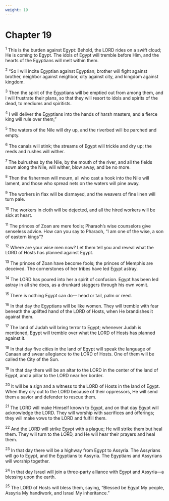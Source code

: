```yaml
---
weight: 19
---
```


# Chapter 19

<sup>1</sup> This is the burden against Egypt: Behold, the LORD rides on a swift cloud; He is coming to Egypt. The idols of Egypt will tremble before Him, and the hearts of the Egyptians will melt within them. 

<sup>2</sup> “So I will incite Egyptian against Egyptian; brother will fight against brother, neighbor against neighbor, city against city, and kingdom against kingdom. 

<sup>3</sup> Then the spirit of the Egyptians will be emptied out from among them, and I will frustrate their plans, so that they will resort to idols and spirits of the dead, to mediums and spiritists. 

<sup>4</sup> I will deliver the Egyptians into the hands of harsh masters, and a fierce king will rule over them,” 

<sup>5</sup> The waters of the Nile will dry up, and the riverbed will be parched and empty. 

<sup>6</sup> The canals will stink; the streams of Egypt will trickle and dry up; the reeds and rushes will wither. 

<sup>7</sup> The bulrushes by the Nile, by the mouth of the river, and all the fields sown along the Nile, will wither, blow away, and be no more. 

<sup>8</sup> Then the fishermen will mourn, all who cast a hook into the Nile will lament, and those who spread nets on the waters will pine away. 

<sup>9</sup> The workers in flax will be dismayed, and the weavers of fine linen will turn pale. 

<sup>10</sup> The workers in cloth will be dejected, and all the hired workers will be sick at heart. 

<sup>11</sup> The princes of Zoan are mere fools; Pharaoh’s wise counselors give senseless advice. How can you say to Pharaoh, “I am one of the wise, a son of eastern kings”? 

<sup>12</sup> Where are your wise men now? Let them tell you and reveal what the LORD of Hosts has planned against Egypt. 

<sup>13</sup> The princes of Zoan have become fools; the princes of Memphis are deceived. The cornerstones of her tribes have led Egypt astray. 

<sup>14</sup> The LORD has poured into her a spirit of confusion. Egypt has been led astray in all she does, as a drunkard staggers through his own vomit. 

<sup>15</sup> There is nothing Egypt can do— head or tail, palm or reed. 

<sup>16</sup> In that day the Egyptians will be like women. They will tremble with fear beneath the uplifted hand of the LORD of Hosts, when He brandishes it against them. 

<sup>17</sup> The land of Judah will bring terror to Egypt; whenever Judah is mentioned, Egypt will tremble over what the LORD of Hosts has planned against it. 

<sup>18</sup> In that day five cities in the land of Egypt will speak the language of Canaan and swear allegiance to the LORD of Hosts. One of them will be called the City of the Sun. 

<sup>19</sup> In that day there will be an altar to the LORD in the center of the land of Egypt, and a pillar to the LORD near her border. 

<sup>20</sup> It will be a sign and a witness to the LORD of Hosts in the land of Egypt. When they cry out to the LORD because of their oppressors, He will send them a savior and defender to rescue them. 

<sup>21</sup> The LORD will make Himself known to Egypt, and on that day Egypt will acknowledge the LORD. They will worship with sacrifices and offerings; they will make vows to the LORD and fulfill them. 

<sup>22</sup> And the LORD will strike Egypt with a plague; He will strike them but heal them. They will turn to the LORD, and He will hear their prayers and heal them. 

<sup>23</sup> In that day there will be a highway from Egypt to Assyria. The Assyrians will go to Egypt, and the Egyptians to Assyria. The Egyptians and Assyrians will worship together. 

<sup>24</sup> In that day Israel will join a three-party alliance with Egypt and Assyria—a blessing upon the earth. 

<sup>25</sup> The LORD of Hosts will bless them, saying, “Blessed be Egypt My people, Assyria My handiwork, and Israel My inheritance.” 


